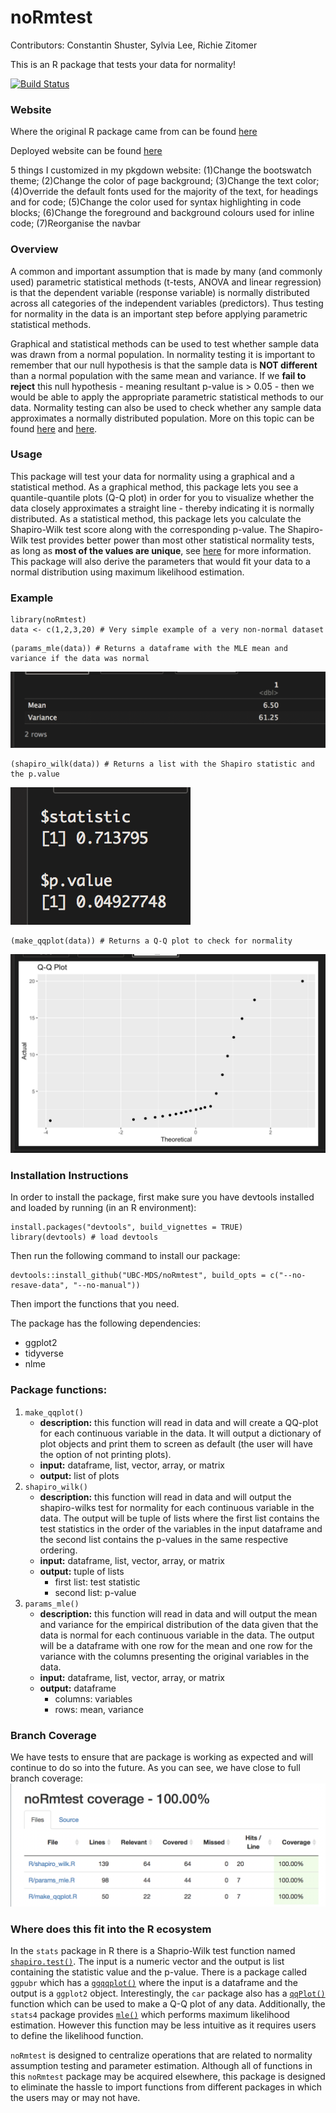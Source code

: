 # noRmtest

Contributors: Constantin Shuster, Sylvia Lee, Richie Zitomer

This is an R package that tests your data for normality!

[![Build Status](https://travis-ci.org/UBC-MDS/noRmtest.svg?branch=master)](https://travis-ci.org/UBC-MDS/noRmtest)

### Website
Where the original R package came from can be found [here](https://github.com/UBC-MDS/noRmtest)

Deployed website can be found [here](https://jhu-statprogramming-fall-2022.github.io/biostat840-project3-pkgdown-YangzhenyuGao/)

5 things I customized in my pkgdown website:
(1)Change the bootswatch theme; (2)Change the color of page background; (3)Change the text color; 
(4)Override the default fonts used for the majority of the text, for headings and for code;
(5)Change the color used for syntax highlighting in code blocks;
(6)Change the foreground and background colours used for inline code;
(7)Reorganise the navbar

### Overview    
A common and important assumption that is made by many (and commonly used) parametric statistical methods (t-tests, ANOVA and linear regression) is that the dependent variable (response variable) is normally distributed across all categories of the independent variables (predictors). Thus testing for normality in the data is an important step before applying parametric statistical methods.

Graphical and statistical methods can be used to test whether sample data was drawn from a normal population. In normality testing it is important to remember that our null hypothesis is that the sample data is **NOT different** than a normal population with the same mean and variance. If we **fail to reject** this null hypothesis - meaning resultant p-value is > 0.05 - then we would be able to apply the appropriate parametric statistical methods to our data. Normality testing can also be used to check whether any sample data approximates a normally distributed population. More on this topic can be found [here](https://www.ncbi.nlm.nih.gov/pmc/articles/PMC3693611/) and [here](http://webspace.ship.edu/pgmarr/Geo441/Lectures/Lec%205%20-%20Normality%20Testing.pdf).


### Usage
This package will test your data for normality using a graphical and a statistical method. As a graphical method, this package lets you see a quantile-quantile plots (Q-Q plot) in order for you to visualize whether the data closely approximates a straight line - thereby indicating it is normally distributed. As a statistical method, this package lets you calculate the Shapiro-Wilk test score along with the corresponding p-value. The Shapiro-Wilk test provides better power than most other statistical normality tests, as long as **most of the values are unique**, see [here](https://www.graphpad.com/guides/prism/7/statistics/index.htm?stat_choosing_a_normality_test.htm) for more information. This package will also derive the parameters that would fit your data to a normal distribution using maximum likelihood estimation.


### Example
```{r}
library(noRmtest)
data <- c(1,2,3,20) # Very simple example of a very non-normal dataset
```

```{r}
(params_mle(data)) # Returns a dataframe with the MLE mean and variance if the data was normal
```
![](img/params_mle.png)

```{r}
(shapiro_wilk(data)) # Returns a list with the Shapiro statistic and the p.value
```
![](img/shapiro_wilk_output.png)


```{r}
(make_qqplot(data)) # Returns a Q-Q plot to check for normality
```
![](img/make_qqplot_output.png)



### Installation Instructions
In order to install the package, first make sure you have devtools installed and loaded by running (in an R environment):
```{r}
install.packages("devtools", build_vignettes = TRUE)
library(devtools) # load devtools
```

Then run the following command to install our package:
```{r}
devtools::install_github("UBC-MDS/noRmtest", build_opts = c("--no-resave-data", "--no-manual"))
```
Then import the functions that you need.

The package has the following dependencies:

- ggplot2
- tidyverse
- nlme


### Package functions:  
1. `make_qqplot()`
    - **description:** this function will read in data and will create a QQ-plot for each continuous variable in the data. It will output a dictionary of plot objects and print them to screen as default (the user will have the option of not printing plots).
    - **input:** dataframe, list, vector, array, or matrix
    - **output:** list of plots
2. `shapiro_wilk()`
    - **description:** this function will read in data and will output the shapiro-wilks test for normality for each continuous variable in the data. The output will be  tuple of lists where the first list contains the test statistics in the order of the variables in the input dataframe and the second list contains the p-values in the same respective ordering.   
    - **input:** dataframe, list, vector, array, or matrix
    - **output:** tuple of lists
        - first list: test statistic
        - second list: p-value
3. `params_mle()`
    - **description:** this function will read in data and will output the mean and variance for the empirical distribution of the data given that the data is normal for each continuous variable in the data. The output will be a dataframe with one row for the mean and one row for the variance with the columns presenting the original variables in the data.
    - **input:** dataframe, list, vector, array, or matrix
    - **output:** dataframe
        - columns: variables
        - rows: mean, variance


### Branch Coverage
We have tests to ensure that are package is working as expected and will continue to do so into the future. As you can see, we have close to full branch coverage:
![](img/branch_coverage.png)


### Where does this fit into the R ecosystem

In the `stats` package in R there is a Shaprio-Wilk test function named [`shapiro.test()`](https://stat.ethz.ch/R-manual/R-devel/library/stats/html/shapiro.test.html). The input is a numeric vector and the output is list containing the statistic value and the p-value. There is a package called `ggpubr` which has a [`ggqqplot()`](https://www.rdocumentation.org/packages/ggpubr/versions/0.2/topics/ggqqplot) where the input is a dataframe and the output is a `ggplot2` object. Interestingly, the `car` package also has a [`qqPlot()`](https://www.rdocumentation.org/packages/car/versions/3.0-2/topics/qqPlot) function which can be used to make a Q-Q plot of any data. Additionally, the `stats4` package provides [`mle()`](https://stat.ethz.ch/R-manual/R-devel/library/stats4/html/mle.html) which performs maximum likelihood estimation. However this function may be less intuitive as it requires users to define the likelihood function.

`noRmtest` is designed to centralize operations that are related to normality assumption testing and parameter estimation. Although all of functions in this `noRmtest` package may be acquired elsewhere, this package is designed to eliminate the hassle to import functions from different packages in which the users may or may not have. 

